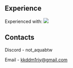 ## Experience
Experienced with: [![](https://skillicons.dev/icons?i=java,kotlin,python&theme=dark)](https://skillicons.dev)

## Contacts
Discord - not_aquabtw

Email - kkddm1riy@gmail.com
